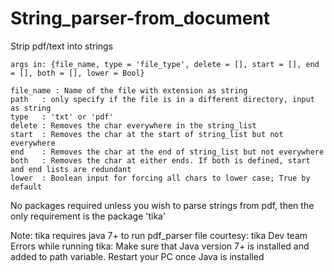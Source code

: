 # String_parser-from_document
Strip pdf/text into strings


	args in: {file_name, type = 'file_type', delete = [], start = [], end = [], both = [], lower = Bool}

	file_name : Name of the file with extension as string
	path   : only specify if the file is in a different directory, input as string
	type   : 'txt' or 'pdf'
	delete : Removes the char everywhere in the string_list
	start  : Removes the char at the start of string_list but not everywhere
	end    : Removes the char at the end of string_list but not everywhere
	both   : Removes the char at either ends. If both is defined, start and end lists are redundant
	lower  : Boolean input for forcing all chars to lower case; True by default

No packages required unless you wish to parse strings from pdf, then the only requirement is the package 'tika'

Note: tika requires java 7+ to run pdf_parser file courtesy: tika Dev team
Errors while running tika: Make sure that Java version 7+ is installed and added to path variable. Restart your PC once Java is installed
